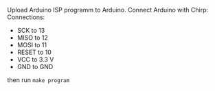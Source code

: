 Upload Arduino ISP programm to Arduino.
Connect Arduino with Chirp:
Connections:

- SCK to 13
- MISO to 12
- MOSI to 11
- RESET to 10
- VCC to 3.3 V
- GND to GND

then run `make program`
